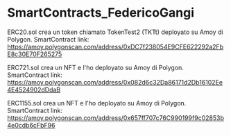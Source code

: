 # SmartContracts_FedericoGangi

ERC20.sol crea un token chiamato TokenTest2 (TKTt) deployato su Amoy di Polygon.
SmartContract link: https://amoy.polygonscan.com/address/0xDC7f238054E9CFE622292a2FbE8c30E70F265275


ERC721.sol crea un NFT e l'ho deployato su Amoy di Polygon.
SmartContract link: https://amoy.polygonscan.com/address/0x082d6c32Da86171d2Db16102Ee4E4524902dDdaB


ERC1155.sol crea un NFT e l'ho deployato su Amoy di Polygon.
SmartContract link: https://amoy.polygonscan.com/address/0x657ff707c76C990199f9c02853b4e0cdb6cFbF96
